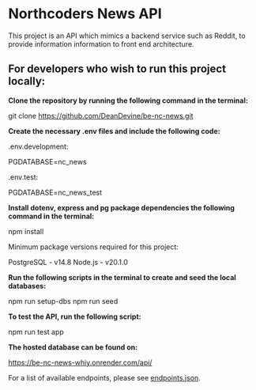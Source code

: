 # Northcoders News API

This project is an API which mimics a backend service such as Reddit, to provide information information to front end architecture.

## For developers who wish to run this project locally:

**Clone the repository by running the following command in the terminal:**

git clone https://github.com/DeanDevine/be-nc-news.git

**Create the necessary .env files and include the following code:**

.env.development:

PGDATABASE=nc_news

.env.test:

PGDATABASE=nc_news_test

**Install dotenv, express and pg package dependencies the following command in the terminal:**

npm install

Minimum package versions required for this project:

PostgreSQL - v14.8
Node.js - v20.1.0

**Run the following scripts in the terminal to create and seed the local databases:**

npm run setup-dbs
npm run seed

**To test the API, run the following script:**

npm run test app

**The hosted database can be found on:**

https://be-nc-news-whiy.onrender.com/api/

For a list of available endpoints, please see [endpoints.json](../be-nc-news/endpoints.json).